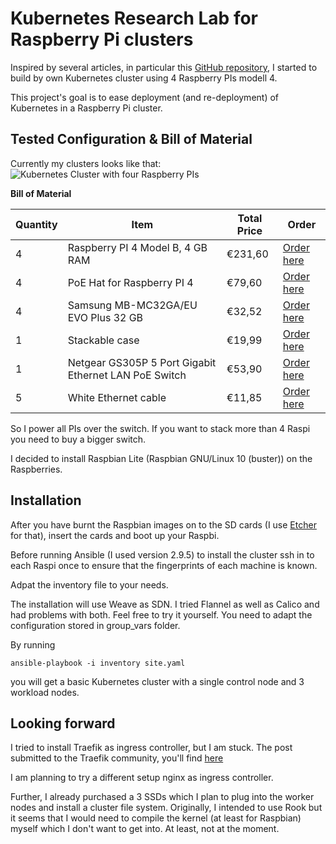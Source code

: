 # Kubernetes Research Lab for Raspberry Pi clusters

Inspired by several articles, in particular this [GitHub repository](https://github.com/jduncan-rva/kube-pi-lab), I started to build by own Kubernetes cluster using 4 Raspberry PIs modell 4. 

This project's goal is to ease deployment (and re-deployment) of Kubernetes in a Raspberry Pi cluster. 

## Tested Configuration & Bill of Material

Currently my clusters looks like that:
![Kubernetes Cluster with four Raspberry PIs](http://images/raspi_cluster.png)

**Bill of Material**

Quantity | Item | Total Price | Order  
--- | --- | --- | ---
4 | Raspberry PI 4 Model B, 4 GB RAM | €231,60 | [Order here](https://www.berrybase.de/raspberry-pi-co/raspberry-pi/boards/raspberry-pi-4-computer-modell-b-2gb-ram)
4 | PoE Hat for Raspberry PI 4 | €79,60| [Order here](https://www.berrybase.de/neu/power-over-ethernet-40-poe-41-hat-f-252-r-raspberry-pi-4-3b-43-rev.-1.01)
4 | Samsung MB-MC32GA/EU EVO Plus 32 GB | €32,52 | [Order here]( https://smile.amazon.de/gp/product/B06XFSZGCC/ref=ppx_yo_dt_b_asin_title_o08_s00?ie=UTF8&psc=1)
1 | Stackable case | €19,99 | [Order here](https://smile.amazon.de/gp/product/B07Z4GRQGH/ref=ppx_yo_dt_b_asin_title_o09_s01?ie=UTF8&psc=1)
1 | Netgear GS305P 5 Port Gigabit Ethernet LAN PoE Switch  | €53,90| [Order here](https://smile.amazon.de/gp/product/B01NBBA093/ref=ppx_yo_dt_b_asin_title_o09_s00?ie=UTF8&psc=1)
5 | White Ethernet cable | €11,85 | [Order here](https://smile.amazon.de/gp/product/B01AWLJNBS/ref=ppx_yo_dt_b_asin_title_o09_s00?ie=UTF8&psc=1) 


So I power all PIs over the switch. If you want to stack more than 4 Raspi you need to buy a bigger switch.

I decided to install Raspbian Lite (Raspbian GNU/Linux 10 (buster)) on the Raspberries. 

## Installation

After you have burnt the Raspbian images on to the SD cards (I use [Etcher](https://www.balena.io/etcher/) for that), insert the cards and boot up your Raspbi.

Before running Ansible (I used version 2.9.5) to install the cluster ssh in to each Raspi once to ensure that the fingerprints of each machine is known.

Adpat the inventory file to your needs.

The installation will use Weave as SDN. I tried Flannel as well as Calico and had problems with both. Feel free to try it yourself. You need to adapt the configuration stored in group_vars folder.


By running 

`ansible-playbook -i inventory site.yaml`

you will get a basic Kubernetes cluster with a single control node and 3 workload nodes.


## Looking forward

I tried to install Traefik as ingress controller, but I am stuck. The post submitted to the Traefik community, you'll find [here](https://community.containo.us/t/connection-refused-while-trying-to-connect-to-my-ingress/4795)

I am planning to try a different setup nginx as ingress controller.

Further, I already purchased a 3 SSDs which I plan to plug into the worker nodes and install a cluster file system. Originally, I intended to use Rook but it seems that I would need to compile the kernel (at least for Raspbian) myself which I don't want to get into. At least, not at the moment.

